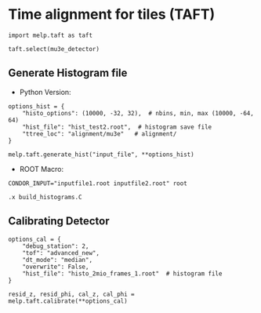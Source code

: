 # Time alignment for tiles (TAFT)

```
import melp.taft as taft

taft.select(mu3e_detector)

```

## Generate Histogram file

- Python Version:

```
options_hist = {
    "histo_options": (10000, -32, 32),  # nbins, min, max (10000, -64, 64)
    "hist_file": "hist_test2.root",  # histogram save file
    "ttree_loc": "alignment/mu3e"   # alignment/
}

melp.taft.generate_hist("input_file", **options_hist)
```

- ROOT Macro:

```
CONDOR_INPUT="inputfile1.root inputfile2.root" root

.x build_histograms.C
```

## Calibrating Detector

```
options_cal = {
    "debug_station": 2,
    "tof": "advanced_new",
    "dt_mode": "median",
    "overwrite": False,
    "hist_file": "histo_2mio_frames_1.root"  # histogram file
}

resid_z, resid_phi, cal_z, cal_phi = melp.taft.calibrate(**options_cal)
```
